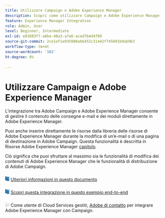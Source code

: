 ```yaml
---
title: Utilizzare Campaign e Adobe Experience Manager
description: Scopri come utilizzare Campaign e Adobe Experience Manager
feature: Experience Manager Integration
role: Admin, User
level: Beginner, Intermediate
exl-id: e83893f7-a8be-48a3-a7a6-aced7b4d4f69
source-git-commit: 2ce1ef1e935080a66452c31442f745891b9ab9b3
workflow-type: tm+mt
source-wordcount: '162'
ht-degree: 0%

---
```


# Utilizzare Campaign e Adobe Experience Manager

L’integrazione tra Adobe Campaign e Adobe Experience Manager consente di gestire il contenuto delle consegne e-mail e dei moduli direttamente in Adobe Experience Manager.

Puoi anche inserire direttamente le risorse dalla libreria delle risorse di Adobe Experience Manager durante la modifica di un’e-mail o di una pagina di destinazione in Adobe Campaign. Questa funzionalità è descritta in Risorse Adobe Experience Manager [capitolo](https://experienceleague.adobe.com/docs/experience-manager-cloud-service/assets/overview.html).

Ciò significa che puoi sfruttare al massimo sia le funzionalità di modifica dei contenuti di Adobe Experience Manager che le funzionalità di distribuzione di Adobe Campaign.

![](../assets/do-not-localize/book.png) [Ulteriori informazioni in questo documento](https://experienceleague.adobe.com/docs/experience-manager-65/administering/integration/campaignonpremise.html?lang=en#aem-and-adobe-campaign-integration-workflow)

![](../assets/do-not-localize/book.png) [Scopri questa integrazione in questo esempio end-to-end](https://experienceleague.adobe.com/docs/campaign-classic/using/integrating-with-adobe-experience-cloud/adobe-experience-manager/creating-an-experience-manager-newsletter.html?lang=en#integrating-with-adobe-experience-cloud)

![](../assets/do-not-localize/speech.png)  Come utente di Cloud Services gestiti, [Adobe di contatto](../start/campaign-faq.md#support) per integrare Adobe Experience Manager con Campaign.

